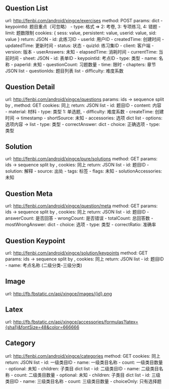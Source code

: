 Question List
-------------
url: http://fenbi.com/android/xingce/exercises
method: POST
params: dict
    - keypointId: 题目重点（可忽略）
    - type: 格式 => 2: 考卷, 3: 专项练习, 4: 错题
    - limit: 题数限制
cookies: {
    sess: value,
    persistent: value,
    userid: value,
    sid: value
}
return: JSON
    - id: 此练习ID
    - userId: 用户ID
    - createdTime: 创建时间
    - updatedTime: 更新时间
    - status: 状态
    - quizId: 练习集ID
    - client: 客户端
    - version: 版本
    - userAnswers: 未知
    - elapsedTime: 消耗时间
    - currentTime: 当前时间
    - sheet: JSON
        - id: 表单ID
        - keypointId: 考点ID
        - type: 类型
        - name: 名称
        - paperId: 未知
        - questionCount: 习题数量
        - time: 限时
        - chapters: 章节 JSON list
        - questionIds: 题目列表 list
        - difficulty: 难度系数

Question Detail
---------------
url: http://fenbi.com/android/xingce/questions
params: ids -> sequence split by ,
method: GET
cookies: 同上
return: JSON list
    - id: 题目ID
    - content: 内容
    - material: 材料
    - type: 类型 1: 单选题, 
    - difficulty: 难度系数
    - createTime: 创建时间 -> timestamp
    - shortSource: 未知
    - accessories: 选项 dict list
        - options: 选项内容 -> list
        - type: 类型
    - correctAnswer: dict
        - choice: 正确选项
        - type: 类型

Solution
--------
url: http://fenbi.com/android/xingce/pure/solutions
method: GET
params: ids -> sequence split by ,
cookies: 同上
return: JSON list
    - id: 题目ID
    - solution: 解释
    - source: 出处
    - tags: 标签
    - flags: 未知
    - solutionAccessories: 未知

Question Meta
-------------
url: http://fenbi.com/android/xingce/question/meta
method: GET
params: ids -> sequence split by ,
cookies: 同上
return: JSON list
    - id: 题目ID
    - answerCount: 是否回答
    - wrongCount: 是否错误
    - totalCount: 总回答数
    - mostWrongAnswer: dict
        - choice: 选项
        - type: 类型
    - correctRatio: 准确率

Question Keypoint
-----------------
url: http://fenbi.com/android/xingce/solution/keypoints
method: GET
params: ids -> sequence split by ,
cookies: 同上
return: JSON list
    - id: 题目ID
    - name: 考点名称 (二级分类-三级分类)

Image
-----
url: http://fb.fbstatic.cn/api/xingce/images/{id}.png

Latex
-----
url: http://fb.fbstatic.cn/api/xingce/accessories/formulas?latex={sha1}&fontSize=48&color=666666

Category
--------
url: http://fenbi.com/android/xingce/categories
method: GET
cookies: 同上
return: JSON list
    - id: 一级类目ID
    - name: 一级类目名称
    - count: 一级类目数量
    - optional: 未知
    - children: 子类目 dict list
        - id: 二级类目ID
        - name: 二级类目名称
        - count: 二级类目数量
        - optional: 未知
        - children: 子类目 dict list
            - id: 三级类目ID
            - name: 三级类目名称
            - count: 三级类目数量
            - choiceOnly: 只有选择题
